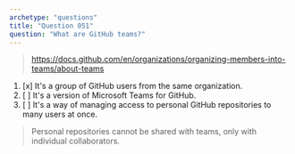 ```yaml
---
archetype: "questions"
title: "Question 051"
question: "What are GitHub teams?"
---
```



> https://docs.github.com/en/organizations/organizing-members-into-teams/about-teams
1. [x] It's a group of GitHub users from the same organization.
1. [ ] It's a version of Microsoft Teams for GitHub.
1. [ ] It's a way of managing access to personal GitHub repositories to many users at once.
> Personal repositories cannot be shared with teams, only with individual collaborators.
